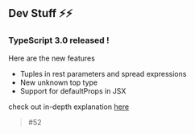 ## Dev Stuff ⚡️⚡️
### TypeScript 3.0 released !
Here are the new features
- Tuples in rest parameters and spread expressions
- New unknown top type
- Support for defaultProps in JSX

check out in-depth explanation [here](https://github.com/Microsoft/TypeScript/wiki/What%27s-new-in-TypeScript)

> #52